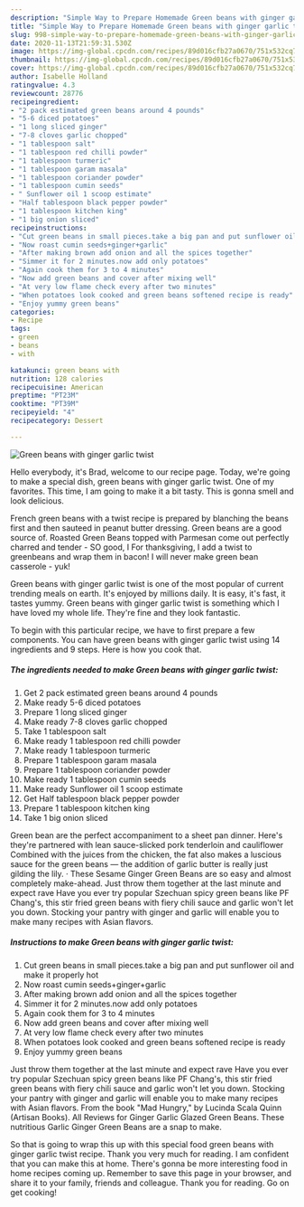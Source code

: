 ```yaml
---
description: "Simple Way to Prepare Homemade Green beans with ginger garlic twist"
title: "Simple Way to Prepare Homemade Green beans with ginger garlic twist"
slug: 998-simple-way-to-prepare-homemade-green-beans-with-ginger-garlic-twist
date: 2020-11-13T21:59:31.530Z
image: https://img-global.cpcdn.com/recipes/89d016cfb27a0670/751x532cq70/green-beans-with-ginger-garlic-twist-recipe-main-photo.jpg
thumbnail: https://img-global.cpcdn.com/recipes/89d016cfb27a0670/751x532cq70/green-beans-with-ginger-garlic-twist-recipe-main-photo.jpg
cover: https://img-global.cpcdn.com/recipes/89d016cfb27a0670/751x532cq70/green-beans-with-ginger-garlic-twist-recipe-main-photo.jpg
author: Isabelle Holland
ratingvalue: 4.3
reviewcount: 28776
recipeingredient:
- "2 pack estimated green beans around 4 pounds"
- "5-6 diced potatoes"
- "1 long sliced ginger"
- "7-8 cloves garlic chopped"
- "1 tablespoon salt"
- "1 tablespoon red chilli powder"
- "1 tablespoon turmeric"
- "1 tablespoon garam masala"
- "1 tablespoon coriander powder"
- "1 tablespoon cumin seeds"
- " Sunflower oil 1 scoop estimate"
- "Half tablespoon black pepper powder"
- "1 tablespoon kitchen king"
- "1 big onion sliced"
recipeinstructions:
- "Cut green beans in small pieces.take a big pan and put sunflower oil and make it properly hot"
- "Now roast cumin seeds+ginger+garlic"
- "After making brown add onion and all the spices together"
- "Simmer it for 2 minutes.now add only potatoes"
- "Again cook them for 3 to 4 minutes"
- "Now add green beans and cover after mixing well"
- "At very low flame check every after two minutes"
- "When potatoes look cooked and green beans softened recipe is ready"
- "Enjoy yummy green beans"
categories:
- Recipe
tags:
- green
- beans
- with

katakunci: green beans with 
nutrition: 128 calories
recipecuisine: American
preptime: "PT23M"
cooktime: "PT39M"
recipeyield: "4"
recipecategory: Dessert

---
```



![Green beans with ginger garlic twist](https://img-global.cpcdn.com/recipes/89d016cfb27a0670/751x532cq70/green-beans-with-ginger-garlic-twist-recipe-main-photo.jpg)

Hello everybody, it's Brad, welcome to our recipe page. Today, we're going to make a special dish, green beans with ginger garlic twist. One of my favorites. This time, I am going to make it a bit tasty. This is gonna smell and look delicious.

French green beans with a twist recipe is prepared by blanching the beans first and then sauteed in peanut butter dressing. Green beans are a good source of. Roasted Green Beans topped with Parmesan come out perfectly charred and tender - SO good, I For thanksgiving, I add a twist to greenbeans and wrap them in bacon! I will never make green bean casserole - yuk!

Green beans with ginger garlic twist is one of the most popular of current trending meals on earth. It's enjoyed by millions daily. It is easy, it's fast, it tastes yummy. Green beans with ginger garlic twist is something which I have loved my whole life. They're fine and they look fantastic.


To begin with this particular recipe, we have to first prepare a few components. You can have green beans with ginger garlic twist using 14 ingredients and 9 steps. Here is how you cook that.

<!--inarticleads1-->

##### The ingredients needed to make Green beans with ginger garlic twist:

1. Get 2 pack estimated green beans around 4 pounds
1. Make ready 5-6 diced potatoes
1. Prepare 1 long sliced ginger
1. Make ready 7-8 cloves garlic chopped
1. Take 1 tablespoon salt
1. Make ready 1 tablespoon red chilli powder
1. Make ready 1 tablespoon turmeric
1. Prepare 1 tablespoon garam masala
1. Prepare 1 tablespoon coriander powder
1. Make ready 1 tablespoon cumin seeds
1. Make ready  Sunflower oil 1 scoop estimate
1. Get Half tablespoon black pepper powder
1. Prepare 1 tablespoon kitchen king
1. Take 1 big onion sliced


Green bean are the perfect accompaniment to a sheet pan dinner. Here&#39;s they&#39;re partnered with lean sauce-slicked pork tenderloin and cauliflower Combined with the juices from the chicken, the fat also makes a luscious sauce for the green beans — the addition of garlic butter is really just gilding the lily. · These Sesame Ginger Green Beans are so easy and almost completely make-ahead. Just throw them together at the last minute and expect rave Have you ever try popular Szechuan spicy green beans like PF Chang&#39;s, this stir fried green beans with fiery chili sauce and garlic won&#39;t let you down. Stocking your pantry with ginger and garlic will enable you to make many recipes with Asian flavors. 

<!--inarticleads2-->

##### Instructions to make Green beans with ginger garlic twist:

1. Cut green beans in small pieces.take a big pan and put sunflower oil and make it properly hot
1. Now roast cumin seeds+ginger+garlic
1. After making brown add onion and all the spices together
1. Simmer it for 2 minutes.now add only potatoes
1. Again cook them for 3 to 4 minutes
1. Now add green beans and cover after mixing well
1. At very low flame check every after two minutes
1. When potatoes look cooked and green beans softened recipe is ready
1. Enjoy yummy green beans


Just throw them together at the last minute and expect rave Have you ever try popular Szechuan spicy green beans like PF Chang&#39;s, this stir fried green beans with fiery chili sauce and garlic won&#39;t let you down. Stocking your pantry with ginger and garlic will enable you to make many recipes with Asian flavors. From the book &#34;Mad Hungry,&#34; by Lucinda Scala Quinn (Artisan Books). All Reviews for Ginger Garlic Glazed Green Beans. These nutritious Garlic Ginger Green Beans are a snap to make. 

So that is going to wrap this up with this special food green beans with ginger garlic twist recipe. Thank you very much for reading. I am confident that you can make this at home. There's gonna be more interesting food in home recipes coming up. Remember to save this page in your browser, and share it to your family, friends and colleague. Thank you for reading. Go on get cooking!
